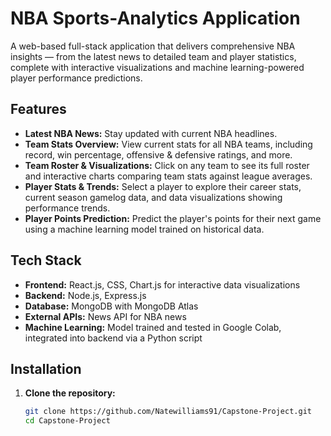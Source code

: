 # NBA Sports-Analytics Application

A web-based full-stack application that delivers comprehensive NBA insights — from the latest news to detailed team and player statistics, complete with interactive visualizations and machine learning-powered player performance predictions.

## Features

- **Latest NBA News:** Stay updated with current NBA headlines.
- **Team Stats Overview:** View current stats for all NBA teams, including record, win percentage, offensive & defensive ratings, and more.
- **Team Roster & Visualizations:** Click on any team to see its full roster and interactive charts comparing team stats against league averages.
- **Player Stats & Trends:** Select a player to explore their career stats, current season gamelog data, and data visualizations showing performance trends.
- **Player Points Prediction:** Predict the player's points for their next game using a machine learning model trained on historical data.

## Tech Stack

- **Frontend:** React.js, CSS, Chart.js for interactive data visualizations
- **Backend:** Node.js, Express.js
- **Database:** MongoDB with MongoDB Atlas
- **External APIs:** News API for NBA news
- **Machine Learning:** Model trained and tested in Google Colab, integrated into backend via a Python script

## Installation

1. **Clone the repository:**
   ```bash
   git clone https://github.com/Natewilliams91/Capstone-Project.git
   cd Capstone-Project
